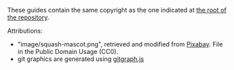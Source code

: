 These guides contain the same copyright as the one indicated at [the root of the repository](../LICENSE).

Attributions:

- "image/squash-mascot.png", retrieved and modified from [Pixabay](https://pixabay.com/en/character-butternut-squash-white-72719/). File in the Public Domain Usage (CC0).
- git graphics are generated using [gitgraph.js](http://gitgraphjs.com/)
